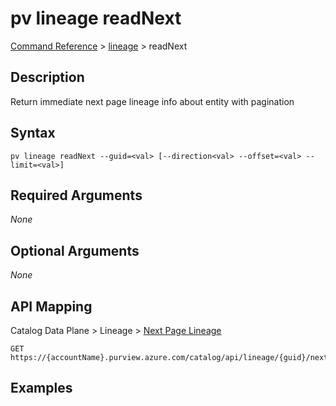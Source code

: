 # pv lineage readNext
[Command Reference](../../../README.md#command-reference) > [lineage](./main.md) > readNext

## Description
Return immediate next page lineage info about entity with pagination

## Syntax
```
pv lineage readNext --guid=<val> [--direction<val> --offset=<val> --limit=<val>]
```

## Required Arguments
*None*

## Optional Arguments
*None*

## API Mapping
Catalog Data Plane > Lineage > [Next Page Lineage](https://docs.microsoft.com/en-us/rest/api/purview/catalogdataplane/lineage/next-page-lineage)
```
GET https://{accountName}.purview.azure.com/catalog/api/lineage/{guid}/next
```

## Examples
```powershell

```